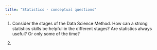 ```yaml
---
title: "Statistics - conceptual questions"
---
```


1. Consider the stages of the Data Science Method. How can a strong statistics skills be helpful in the different stages? Are statistics always useful? Or only some of the time? 

2. 